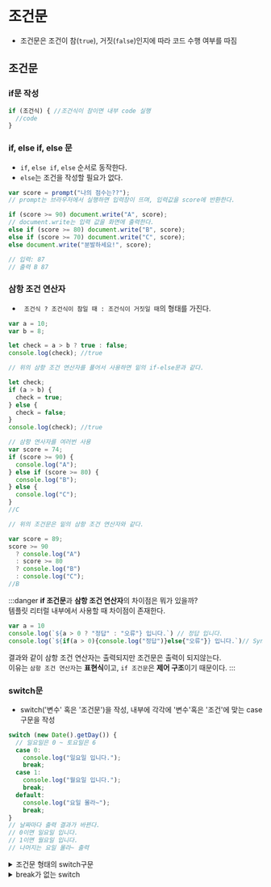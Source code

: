 # 조건문

- 조건문은 조건이 참(`true`), 거짓(`false`)인지에 따라 코드 수행 여부를 따짐

## 조건문

### if문 작성

```js
if (조건식) { //조건식이 참이면 내부 code 실행
  //code
}
```

### if, else if, else 문

- `if`, `else if`, `else` 순서로 동작한다.
- `else`는 조건을 작성할 필요가 없다.

```js
var score = prompt("나의 점수는??");
// prompt는 브라우저에서 실행하면 입력창이 뜨며, 입력값을 score에 반환한다.

if (score >= 90) document.write("A", score);
// document.write는 입력 값을 화면에 출력한다.
else if (score >= 80) document.write("B", score);
else if (score >= 70) document.write("C", score);
else document.write("분발하세요!", score);

// 입력: 87
// 출력 B 87
```

### 삼항 조건 연산자

- ` 조건식 ? 조건식이 참일 때 : 조건식이 거짓일 때`의 형태를 가진다.

```js
var a = 10;
var b = 8;

let check = a > b ? true : false;
console.log(check); //true

// 위의 삼항 조건 연산자를 풀어서 사용하면 밑의 if-else문과 같다.

let check;
if (a > b) {
  check = true;
} else {
  check = false;
}
console.log(check); //true
```

```js
// 삼항 연사자를 여러번 사용
var score = 74;
if (score >= 90) {
  console.log("A");
} else if (score >= 80) {
  console.log("B");
} else {
  console.log("C");
}
//C

// 위의 조건문은 밑의 삼항 조건 연산자와 같다.

var score = 89;
score >= 90
  ? console.log("A")
  : score >= 80
  ? console.log("B")
  : console.log("C");
//B
```

:::danger
**if 조건문**과 **삼항 조건 연산자**의 차이점은 뭐가 있을까?<br/>
템플릿 리터럴 내부에서 사용할 때 차이점이 존재한다.<br/>

```js
var a = 10
console.log(`${a > 0 ? "정답" : "오류"} 입니다.`) // 정답 입니다.
console.log(`${if(a > 0){console.log("정답")}else{"오류"}} 입니다.`)// Syntax Error(문법 오류)
```

결과와 같이 삼항 조건 연산자는 출력되지만 조건문은 출력이 되지않는다.<br/>
이유는 `삼항 조건 연산자`는 **표현식**이고, `if 조건문`은 **제어 구조**이기 때문이다.
:::

### switch문

- switch('변수' 혹은 '조건문')을 작성, 내부에 각각에 '변수'혹은 '조건'에 맞는 case 구문을 작성

```js
switch (new Date().getDay()) {
  // 일요일은 0 ~ 토요일은 6
  case 0:
    console.log("일요일 입니다.");
    break;
  case 1:
    console.log("월요일 입니다.");
    break;
  default:
    console.log("요일 몰라~");
    break;
}
// 날짜마다 출력 결과가 바뀐다.
// 0이면 일요일 입니다.
// 1이면 월요일 입니다.
// 나머지는 요일 몰라~ 출력
```

<details>
<summary>조건문 형태의 switch구문</summary>
<div markdown="1">

:::caution
```js
var score = parseInt(prompt("내 성적은 ...?"));

switch (score) {
  case score >= 90:
    console.log("A 입니다.");
    break;
  case score >= 80:
    console.log("B 입니다.");
    break;
  default:
    console.log("재수강 확정");
    break;
}
// 입력 91
// 출력 재수강 확정
```

분명 91점을 입력하여 `A 입니다.` 출력을 기대하였을 것이다.<br/>
하지만 `재수강 확정`이 출력 되었다. 왜일까?<br/>

switch는 특정 값과 일치하는데 사용되는 문법이다.<br/>
하지만 위의 코드 사용 목적은 조건에 따라 분기로 사용하였기에 적합하지 않다.

해결방법

1. `if-else`문으로 변경하여 코드 작성(권장)
2. `switch(score)`에서 score 부분을 `true`나 조건식을 작성

:::

</div>
</details>

<details>
<summary>break가 없는 switch</summary>
<div markdown="1">

:::caution

```js
var score = 90
switch (score) {
  case 90:
    console.log("A 입니다.");
  case 80:
    console.log("B 입니다.");
  default:
    console.log("재수강 확정");
}
```
출력 결과는 `A 입니다.`, `B 입니다.`, `재수강 확정` 이다.<br/>
분명 score의 값은 90이고 case 90도 있음에도 불구하고 전부 출력이 되었다.<br/>

score값이 `case 90`부터 동작을 실행한다.<br/> 
하지만 case 90 부분만 실행되는 것이 아닌 case 90 밑에 작성된 코드 전부 실행이 된다.<br/>
의도된 코드이면 문제가 없지만 의도되지 않은 경우 엄청난 오류를 야기한다.<br/>
이런 오류를 없애기 위해 case 구문이 끝나는 지점에 `break`를 꼭 사용 해야된다.
:::

</div>
</details>
